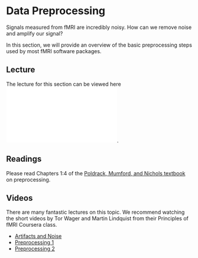 # Data Preprocessing

Signals measured from fMRI are incredibly noisy. How can we remove noise and amplify our signal?

In this section, we will provide an overview of the basic preprocessing steps used by most fMRI software packages.

## Lecture

The lecture for this section can be viewed here ![](../images/lectures/Preprocessing.pdf).

## Readings

Please read Chapters 1:4 of the [Poldrack, Mumford, and Nichols textbook](http://www.fmri-data-analysis.org/) on preprocessing.

## Videos

There are many fantastic lectures on this topic. We recommend watching the short videos by Tor Wager and Martin Lindquist from their Principles of fMRI Coursera class.
 - [Artifacts and Noise](https://www.youtube.com/watch?v=7Kk_RsGycHs&list=PLfXA4opIOVrGHncHRxI3Qa5GeCSudwmxM&index=11&t=0s)
 - [Preprocessing 1](https://www.youtube.com/watch?v=Qc3rRaJWOc4&list=PLfXA4opIOVrGHncHRxI3Qa5GeCSudwmxM&index=17&t=0s)
 - [Preprocessing 2](https://www.youtube.com/watch?v=qamRGWSC-6g&list=PLfXA4opIOVrGHncHRxI3Qa5GeCSudwmxM&index=18&t=0s)

